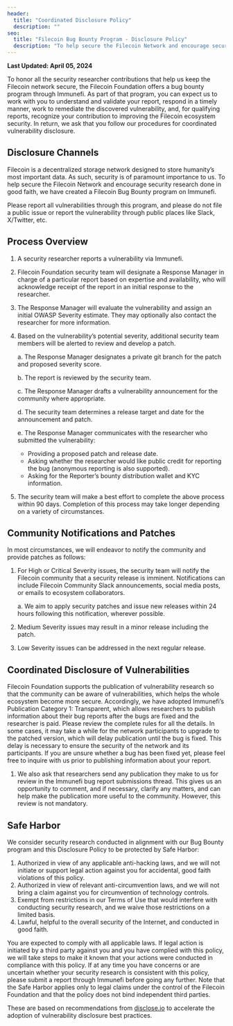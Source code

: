 ```yaml
---
header:
  title: "Coordinated Disclosure Policy"
  description: ""
seo:
  title: "Filecoin Bug Bounty Program - Disclosure Policy"
  description: "To help secure the Filecoin Network and encourage security research done in good faith, Filecoin Foundation offers bug bounties for reported security vulnerabilities on the Filecoin protocol."
---
```


**Last Updated: April 05, 2024**

To honor all the security researcher contributions that help us keep the Filecoin network secure, the Filecoin Foundation offers a bug bounty program through Immunefi. As part of that program, you can expect us to work with you to understand and validate your report, respond in a timely manner, work to remediate the discovered vulnerability, and, for qualifying reports, recognize your contribution to improving the Filecoin ecosystem security. In return, we ask that you follow our procedures for coordinated vulnerability disclosure.

## Disclosure Channels

Filecoin is a decentralized storage network designed to store humanity’s most important data. As such, security is of paramount importance to us. To help secure the Filecoin Network and encourage security research done in good faith, we have created a Filecoin Bug Bounty program on Immunefi.

Please report all vulnerabilities through this program, and please do not file a public issue or report the vulnerability through public places like Slack, X/Twitter, etc.

## Process Overview

1. A security researcher reports a vulnerability via Immunefi.
2. Filecoin Foundation security team will designate a Response Manager in charge of a particular report based on expertise and availability, who will acknowledge receipt of the report in an initial response to the researcher.
3. The Response Manager will evaluate the vulnerability and assign an initial OWASP Severity estimate. They may optionally also contact the researcher for more information.
4. Based on the vulnerability’s potential severity, additional security team members will be alerted to review and develop a patch.

   a. The Response Manager designates a private git branch for the patch and proposed severity score.

   b. The report is reviewed by the security team.

   c. The Response Manager drafts a vulnerability announcement for the community where appropriate.

   d. The security team determines a release target and date for the announcement and patch.

   e. The Response Manager communicates with the researcher who submitted the vulnerability:

   - Providing a proposed patch and release date.
   - Asking whether the researcher would like public credit for reporting the bug (anonymous reporting is also supported).
   - Asking for the Reporter’s bounty distribution wallet and KYC information.

5. The security team will make a best effort to complete the above process within 90 days. Completion of this process may take longer depending on a variety of circumstances.

## Community Notifications and Patches

In most circumstances, we will endeavor to notify the community and provide patches as follows:

1. For High or Critical Severity issues, the security team will notify the Filecoin community that a security release is imminent. Notifications can include Filecoin Community Slack announcements, social media posts, or emails to ecosystem collaborators.

   a. We aim to apply security patches and issue new releases within 24 hours following this notification, wherever possible.

2. Medium Severity issues may result in a minor release including the patch.
3. Low Severity issues can be addressed in the next regular release.

## Coordinated Disclosure of Vulnerabilities

Filecoin Foundation supports the publication of vulnerability research so that the community can be aware of vulnerabilities, which helps the whole ecosystem become more secure. Accordingly, we have adopted Immunefi’s Publication Category 1: Transparent, which allows researchers to publish information about their bug reports after the bugs are fixed and the researcher is paid. Please review the complete rules for all the details. In some cases, it may take a while for the network participants to upgrade to the patched version, which will delay publication until the bug is fixed. This delay is necessary to ensure the security of the network and its participants. If you are unsure whether a bug has been fixed yet, please feel free to inquire with us prior to publishing information about your report.

1. We also ask that researchers send any publication they make to us for review in the Immunefi bug report submissions thread. This gives us an opportunity to comment, and if necessary, clarify any matters, and can help make the publication more useful to the community. However, this review is not mandatory.

## Safe Harbor

We consider security research conducted in alignment with our Bug Bounty program and this Disclosure Policy to be protected by Safe Harbor:

1. Authorized in view of any applicable anti-hacking laws, and we will not initiate or support legal action against you for accidental, good faith violations of this policy.
2. Authorized in view of relevant anti-circumvention laws, and we will not bring a claim against you for circumvention of technology controls.
3. Exempt from restrictions in our Terms of Use that would interfere with conducting security research, and we waive those restrictions on a limited basis.
4. Lawful, helpful to the overall security of the Internet, and conducted in good faith.

You are expected to comply with all applicable laws. If legal action is initiated by a third party against you and you have complied with this policy, we will take steps to make it known that your actions were conducted in compliance with this policy. If at any time you have concerns or are uncertain whether your security research is consistent with this policy, please submit a report through Immunefi before going any further. Note that the Safe Harbor applies only to legal claims under the control of the Filecoin Foundation and that the policy does not bind independent third parties.

These are based on recommendations from [disclose.io](https://disclose.io/) to accelerate the adoption of vulnerability disclosure best practices.
